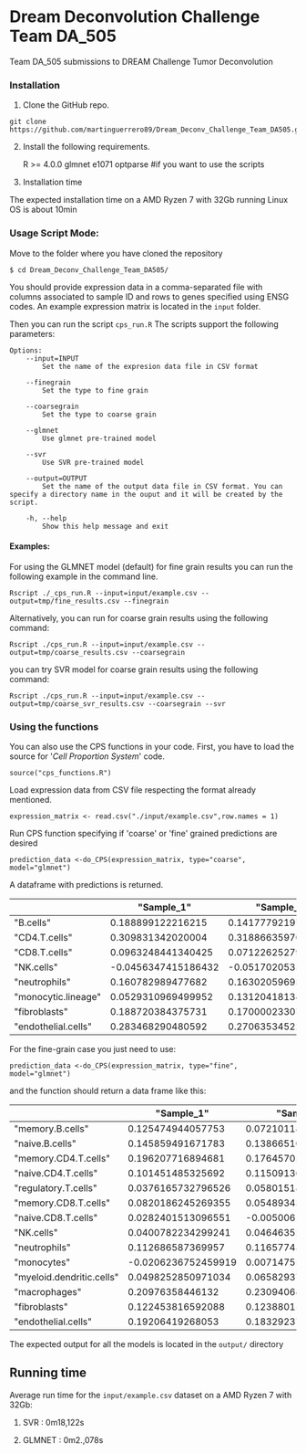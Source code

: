 # Dream Deconvolution Challenge Team DA_505

Team DA_505 submissions to DREAM Challenge Tumor Deconvolution

### Installation

1.  Clone the GitHub repo.

<!-- -->

    git clone https://github.com/martinguerrero89/Dream_Deconv_Challenge_Team_DA505.git

<!-- -->

2.  Install the following requirements.

    R >= 4.0.0
    glmnet
    e1071
    optparse #if you want to use the scripts

3. Installation time

The expected installation time on a AMD Ryzen 7 with 32Gb running Linux OS is about 10min

### Usage Script Mode:

Move to the folder where you have cloned the repository

    $ cd Dream_Deconv_Challenge_Team_DA505/

You should provide expression data in a comma-separated file with columns associated to sample ID and rows to genes specified using ENSG codes. An example expression matrix is located in the `input` folder.

Then you can run the script `cps_run.R` The scripts support the following parameters:

    Options:
        --input=INPUT
            Set the name of the expresion data file in CSV format

        --finegrain
            Set the type to fine grain

        --coarsegrain
            Set the type to coarse grain

        --glmnet
            Use glmnet pre-trained model

        --svr
            Use SVR pre-trained model

        --output=OUTPUT
            Set the name of the output data file in CSV format. You can specify a directory name in the ouput and it will be created by the script.

        -h, --help
            Show this help message and exit

#### Examples:

For using the GLMNET model (default) for fine grain results you can run the following example in the command line.

    Rscript ./_cps_run.R --input=input/example.csv --output=tmp/fine_results.csv --finegrain

Alternatively, you can run for coarse grain results using the following command:

    Rscript ./cps_run.R --input=input/example.csv --output=tmp/coarse_results.csv --coarsegrain

you can try SVR model for coarse grain results using the following command:

    Rscript ./cps_run.R --input=input/example.csv --output=tmp/coarse_svr_results.csv --coarsegrain --svr

### Using the functions

You can also use the CPS functions in your code. First, you have to load the source for '*Cell Proportion System*' code.

    source("cps_functions.R")

Load expression data from CSV file respecting the format already mentioned.

    expression_matrix <- read.csv("./input/example.csv",row.names = 1)

Run CPS function specifying if 'coarse' or 'fine' grained predictions are desired

    prediction_data <-do_CPS(expression_matrix, type="coarse", model="glmnet")

A dataframe with predictions is returned.

|                     | "Sample_1"          | "Sample_2"          |
|---------------------|---------------------|---------------------|
| "B.cells"           | 0.188899122216215   | 0.141777921974995   |
| "CD4.T.cells"       | 0.309831342020004   | 0.318866359701925   |
| "CD8.T.cells"       | 0.0963248441340425  | 0.0712262527901734  |
| "NK.cells"          | -0.0456347415186432 | -0.0517020535308003 |
| "neutrophils"       | 0.160782989477682   | 0.163020596936101   |
| "monocytic.lineage" | 0.0529310969499952  | 0.131204181347804   |
| "fibroblasts"       | 0.188720384375731   | 0.170000233071814   |
| "endothelial.cells" | 0.283468290480592   | 0.270635345222704   |

For the fine-grain case you just need to use:

    prediction_data <-do_CPS(expression_matrix, type="fine", model="glmnet")

and the function should return a data frame like this:

|                         |"Sample_1"         |"Sample_2"	    |
|-------------------------|-------------------|---------------------|
|"memory.B.cells"         |0.125474944057753  |0.0721011833308564   |
|"naive.B.cells"          |0.145859491671783  |0.138665106826305    |
|"memory.CD4.T.cells"     |0.196207716894681  |0.176457029951721    |
|"naive.CD4.T.cells"      |0.101451485325692  |0.115091362058503    |
|"regulatory.T.cells"     |0.0376165732796526 |0.0580151815019477   |
|"memory.CD8.T.cells"     |0.0820186245269355 |0.0548934376529131   |
|"naive.CD8.T.cells"      |0.0282401513096551 |-0.00500615193994581 |
|"NK.cells"               |0.0400782234299241 |0.0464635269670312   |
|"neutrophils"            |0.112686587369957  |0.116577437456931    |
|"monocytes"              |-0.0206236752459919|0.00714755867267107  |
|"myeloid.dendritic.cells"|0.0498252850971034 |0.0658293719429775   |
|"macrophages"            |0.20976358446132   |0.230940685578206    |
|"fibroblasts"            |0.122453816592088  |0.12388015785598     |
|"endothelial.cells"      |0.19206419268053   |0.183292376377571    |


The expected output for all the models is located in the `output/` directory

## Running time

Average run time for the `input/example.csv` dataset on a AMD Ryzen 7 with 32Gb:

1. SVR    : 0m18,122s

2. GLMNET : 0m2.,078s
